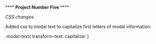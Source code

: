**** **Project Number Five** ****

_CSS changes:_

Added css to modal text to capitalize first letters of modal information:

.modal-text{
  transform-text: capitalize:
}
